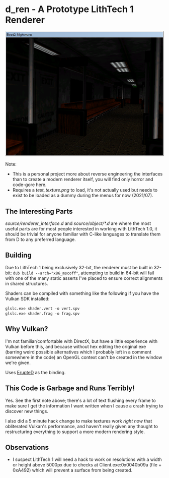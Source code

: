 # d_ren - A Prototype LithTech 1 Renderer

![Screenshot](doc/d_ren_current.png)

Note:
- This is a personal project more about reverse engineering the interfaces than to create a modern renderer itself, you will find only horror and code-gore here.
- Requires a *test_texture.png* to load, it's not actually used but needs to exist to be loaded as a dummy during the menus for now (2021/07).

## The Interesting Parts
*source/renderer_interface.d* and *source/object/\*.d* are where the most useful parts are for most people interested in working with LithTech 1.0, it should be trivial for anyone familiar with C-like languages to translate them from D to any preferred language.

## Building
Due to LithTech 1 being exclusively 32-bit, the renderer must be built in 32-bit: `dub build --arch="x86_mscoff"`, attempting to build in 64-bit will fail with one of the many static asserts I've placed to ensure correct alignments in shared structures.

Shaders can be compiled with something like the following if you have the Vulkan SDK installed:
```
glslc.exe shader.vert -o vert.spv
glslc.exe shader.frag -o frag.spv
```

## Why Vulkan?
I'm not familiar/comfortable with DirectX, but have a little experience with Vulkan before this, and because without hex editing the original exe (barring weird possible alternatives which I probably left in a comment somewhere in the code) an OpenGL context can't be created in the window we're given.

Uses [ErupteD](https://github.com/ParticlePeter/ErupteD) as the binding.

## This Code is Garbage and Runs Terribly!
Yes. See the first note above; there's a lot of text flushing every frame to make sure I get the information I want written when I cause a crash trying to discover new things.

I also did a 5 minute hack change to make textures work *right now* that obliterated Vulkan's performance, and haven't really given any thought to restructuring everything to support a more modern rendering style.

## Observations
- I suspect LithTech 1 will need a hack to work on resolutions with a width or height above 5000px due to checks at Client.exe:0x0040b09a (file + 0xA492) which will prevent a surface from being created.